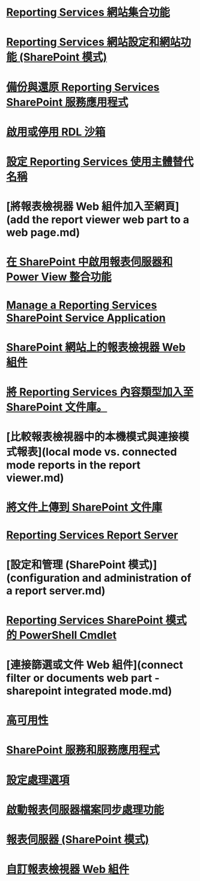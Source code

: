 # [Reporting Services 網站集合功能](reporting-services-site-collection-features.md)
# [Reporting Services 網站設定和網站功能 (SharePoint 模式)](reporting-services-site-settings-and-site-features-sharepoint-mode.md)
# [備份與還原 Reporting Services SharePoint 服務應用程式](backup-and-restore-reporting-services-sharepoint-service-applications.md)
# [啟用或停用 RDL 沙箱](enable-and-disable-rdl-sandboxing.md)
# [設定 Reporting Services 使用主體替代名稱](configure-reporting-services-to-use-a-subject-alternative-name.md)
# [將報表檢視器 Web 組件加入至網頁](add the report viewer web part to a web page.md)
# [在 SharePoint 中啟用報表伺服器和 Power View 整合功能](activate-the-report-server-and-power-view-integration-features-in-sharepoint.md)
# [Manage a Reporting Services SharePoint Service Application](manage-a-reporting-services-sharepoint-service-application.md)
# [SharePoint 網站上的報表檢視器 Web 組件](report-viewer-web-part-on-a-sharepoint-site.md)
# [將 Reporting Services 內容類型加入至 SharePoint 文件庫。](add-reporting-services-content-types-to-a-sharepoint-library.md)
# [比較報表檢視器中的本機模式與連接模式報表](local mode vs. connected mode reports in the report viewer.md)
# [將文件上傳到 SharePoint 文件庫](upload-documents-to-a-sharepoint-library-reporting-services-in-sharepoint-mode.md)
# [Reporting Services Report Server](reporting-services-report-server.md)
# [設定和管理 (SharePoint 模式)](configuration and administration of a report server.md)
# [Reporting Services SharePoint 模式的 PowerShell Cmdlet](powershell-cmdlets-for-reporting-services-sharepoint-mode.md)
# [連接篩選或文件 Web 組件](connect filter or documents web part - sharepoint integrated mode.md)
# [高可用性](high-availability-reporting-services.md)
# [SharePoint 服務和服務應用程式](reporting-services-sharepoint-service-and-service-applications.md)
# [設定處理選項](set-processing-options-reporting-services-in-sharepoint-integrated-mode.md)
# [啟動報表伺服器檔案同步處理功能](activate-the-report-server-file-sync-feature-in-sharepoint-ca.md)
# [報表伺服器 (SharePoint 模式)](reporting-services-report-server-sharepoint-mode.md)
# [自訂報表檢視器 Web 組件](customize-the-report-viewer-web-part.md)
